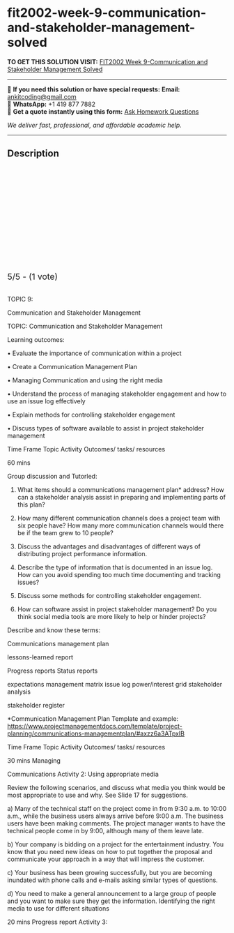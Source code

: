 # fit2002-week-9-communication-and-stakeholder-management-solved
**TO GET THIS SOLUTION VISIT:** [FIT2002 Week 9-Communication and Stakeholder Management Solved](https://www.ankitcodinghub.com/product/fit2002-solved-7/)


---

📩 **If you need this solution or have special requests:** **Email:** ankitcoding@gmail.com  
📱 **WhatsApp:** +1 419 877 7882  
📄 **Get a quote instantly using this form:** [Ask Homework Questions](https://www.ankitcodinghub.com/services/ask-homework-questions/)

*We deliver fast, professional, and affordable academic help.*

---

<h2>Description</h2>



<div class="kk-star-ratings kksr-auto kksr-align-center kksr-valign-top" data-payload="{&quot;align&quot;:&quot;center&quot;,&quot;id&quot;:&quot;119380&quot;,&quot;slug&quot;:&quot;default&quot;,&quot;valign&quot;:&quot;top&quot;,&quot;ignore&quot;:&quot;&quot;,&quot;reference&quot;:&quot;auto&quot;,&quot;class&quot;:&quot;&quot;,&quot;count&quot;:&quot;1&quot;,&quot;legendonly&quot;:&quot;&quot;,&quot;readonly&quot;:&quot;&quot;,&quot;score&quot;:&quot;5&quot;,&quot;starsonly&quot;:&quot;&quot;,&quot;best&quot;:&quot;5&quot;,&quot;gap&quot;:&quot;4&quot;,&quot;greet&quot;:&quot;Rate this product&quot;,&quot;legend&quot;:&quot;5\/5 - (1 vote)&quot;,&quot;size&quot;:&quot;24&quot;,&quot;title&quot;:&quot;FIT2002 Week 9-Communication and Stakeholder Management  Solved&quot;,&quot;width&quot;:&quot;138&quot;,&quot;_legend&quot;:&quot;{score}\/{best} - ({count} {votes})&quot;,&quot;font_factor&quot;:&quot;1.25&quot;}">

<div class="kksr-stars">

<div class="kksr-stars-inactive">
            <div class="kksr-star" data-star="1" style="padding-right: 4px">


<div class="kksr-icon" style="width: 24px; height: 24px;"></div>
        </div>
            <div class="kksr-star" data-star="2" style="padding-right: 4px">


<div class="kksr-icon" style="width: 24px; height: 24px;"></div>
        </div>
            <div class="kksr-star" data-star="3" style="padding-right: 4px">


<div class="kksr-icon" style="width: 24px; height: 24px;"></div>
        </div>
            <div class="kksr-star" data-star="4" style="padding-right: 4px">


<div class="kksr-icon" style="width: 24px; height: 24px;"></div>
        </div>
            <div class="kksr-star" data-star="5" style="padding-right: 4px">


<div class="kksr-icon" style="width: 24px; height: 24px;"></div>
        </div>
    </div>

<div class="kksr-stars-active" style="width: 138px;">
            <div class="kksr-star" style="padding-right: 4px">


<div class="kksr-icon" style="width: 24px; height: 24px;"></div>
        </div>
            <div class="kksr-star" style="padding-right: 4px">


<div class="kksr-icon" style="width: 24px; height: 24px;"></div>
        </div>
            <div class="kksr-star" style="padding-right: 4px">


<div class="kksr-icon" style="width: 24px; height: 24px;"></div>
        </div>
            <div class="kksr-star" style="padding-right: 4px">


<div class="kksr-icon" style="width: 24px; height: 24px;"></div>
        </div>
            <div class="kksr-star" style="padding-right: 4px">


<div class="kksr-icon" style="width: 24px; height: 24px;"></div>
        </div>
    </div>
</div>


<div class="kksr-legend" style="font-size: 19.2px;">
            5/5 - (1 vote)    </div>
    </div>
&nbsp;

TOPIC 9:

Communication and Stakeholder Management

TOPIC: Communication and Stakeholder Management

Learning outcomes:

• Evaluate the importance of communication within a project

• Create a Communication Management Plan

• Managing Communication and using the right media

• Understand the process of managing stakeholder engagement and how to use an issue log effectively

• Explain methods for controlling stakeholder engagement

• Discuss types of software available to assist in project stakeholder management

Time Frame Topic Activity Outcomes/ tasks/ resources

60 mins

Group discussion and Tutorled:

1. What items should a communications management plan* address? How can a stakeholder analysis assist in preparing and implementing parts of this plan?

2. How many different communication channels does a project team with six people have? How many more communication channels would there be if the team grew to 10 people?

3. Discuss the advantages and disadvantages of different ways of distributing project performance information.

4. Describe the type of information that is documented in an issue log. How can you avoid spending too much time documenting and tracking issues?

5. Discuss some methods for controlling stakeholder engagement.

6. How can software assist in project stakeholder management? Do you think social media tools are more likely to help or hinder projects?

Describe and know these terms:

Communications management plan

lessons-learned report

Progress reports Status reports

expectations management matrix issue log power/interest grid stakeholder analysis

stakeholder register

*Communication Management Plan Template and example: https://www.projectmanagementdocs.com/template/project-planning/communications-managementplan/#axzz6a3ATpxIB

Time Frame Topic Activity Outcomes/ tasks/ resources

30 mins Managing

Communications Activity 2: Using appropriate media

Review the following scenarios, and discuss what media you think would be most appropriate to use and why. See Slide 17 for suggestions.

a) Many of the technical staff on the project come in from 9:30 a.m. to 10:00 a.m., while the business users always arrive before 9:00 a.m. The business users have been making comments. The project manager wants to have the technical people come in by 9:00, although many of them leave late.

b) Your company is bidding on a project for the entertainment industry. You know that you need new ideas on how to put together the proposal and communicate your approach in a way that will impress the customer.

c) Your business has been growing successfully, but you are becoming inundated with phone calls and e-mails asking similar types of questions.

d) You need to make a general announcement to a large group of people and you want to make sure they get the information. Identifying the right media to use for different situations

20 mins Progress report Activity 3:
